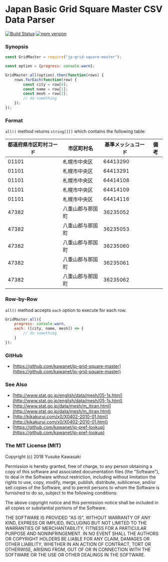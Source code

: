 # Japan Basic Grid Square Master CSV Data Parser

[![Build Status](https://travis-ci.org/kawanet/jp-grid-square-master.svg?branch=master)](https://travis-ci.org/kawanet/jp-grid-square-master) [![npm version](https://badge.fury.io/js/jp-grid-square-master.svg)](https://badge.fury.io/js/jp-grid-square-master)

### Synopsis

```js
const GridMaster = require("jp-grid-square-master");

const option = {progress: console.warn};

GridMaster.all(option).then(function(rows) {
    rows.forEach(function(row) {
        const city = row[0];
        const name = row[1];
        const mesh = row[2];
        // do something
    });
});
```

### Format

`all()` method returns `string[][]` which contains the following table:

|都道府県市区町村コード|市区町村名|基準メッシュコード|備考|
|---|---|---|---|
|01101|札幌市中央区|64413290||
|01101|札幌市中央区|64413291||
|01101|札幌市中央区|64414108||
|01101|札幌市中央区|64414109||
|01101|札幌市中央区|64414116||
|47382|八重山郡与那国町|36235052||
|47382|八重山郡与那国町|36235053||
|47382|八重山郡与那国町|36235060||
|47382|八重山郡与那国町|36235061||
|47382|八重山郡与那国町|36235062||

### Row-by-Row

`all()` method accepts `each` option to execute for each row.

```js
GridMaster.all({
    progress: console.warn,
    each: ([city, name, mesh]) => {
        // do something
    }
});
```

### GitHub

- [https://github.com/kawanet/jp-grid-square-master](https://github.com/kawanet/jp-grid-square-master)

### See Also

- [http://www.stat.go.jp/english/data/mesh/05-1s.html](http://www.stat.go.jp/english/data/mesh/05-1s.html)
- [http://www.stat.go.jp/data/mesh/m_itiran.html](http://www.stat.go.jp/data/mesh/m_itiran.html)
- [http://kikakurui.com/x0/X0402-2010-01.html](http://kikakurui.com/x0/X0402-2010-01.html)
- [https://github.com/kawanet/jp-pref-lookup](https://github.com/kawanet/jp-pref-lookup)

### The MIT License (MIT)

Copyright (c) 2018 Yusuke Kawasaki

Permission is hereby granted, free of charge, to any person obtaining a copy
of this software and associated documentation files (the "Software"), to deal
in the Software without restriction, including without limitation the rights
to use, copy, modify, merge, publish, distribute, sublicense, and/or sell
copies of the Software, and to permit persons to whom the Software is
furnished to do so, subject to the following conditions:

The above copyright notice and this permission notice shall be included in all
copies or substantial portions of the Software.

THE SOFTWARE IS PROVIDED "AS IS", WITHOUT WARRANTY OF ANY KIND, EXPRESS OR
IMPLIED, INCLUDING BUT NOT LIMITED TO THE WARRANTIES OF MERCHANTABILITY,
FITNESS FOR A PARTICULAR PURPOSE AND NONINFRINGEMENT. IN NO EVENT SHALL THE
AUTHORS OR COPYRIGHT HOLDERS BE LIABLE FOR ANY CLAIM, DAMAGES OR OTHER
LIABILITY, WHETHER IN AN ACTION OF CONTRACT, TORT OR OTHERWISE, ARISING FROM,
OUT OF OR IN CONNECTION WITH THE SOFTWARE OR THE USE OR OTHER DEALINGS IN THE
SOFTWARE.
